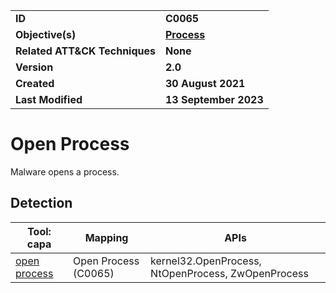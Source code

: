 <table>
<tr>
<td><b>ID</b></td>
<td><b>C0065</b></td>
</tr>
<tr>
<td><b>Objective(s)</b></td>
<td><b><a href="../process">Process</a></b></td>
</tr>
<tr>
<td><b>Related ATT&CK Techniques</b></td>
<td><b>None</b></td>
</tr>
<tr>
<td><b>Version</b></td>
<td><b>2.0</b></td>
</tr>
<tr>
<td><b>Created</b></td>
<td><b>30 August 2021</b></td>
</tr>
<tr>
<td><b>Last Modified</b></td>
<td><b>13 September 2023</b></td>
</tr>
</table>


# Open Process

Malware opens a process. 

## Detection

|Tool: capa|Mapping|APIs|
|---|---|---|
|[open process](https://github.com/mandiant/capa-rules/blob/master/lib/open-process.yml)|Open Process (C0065)|kernel32.OpenProcess, NtOpenProcess, ZwOpenProcess|
